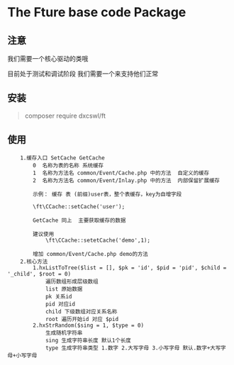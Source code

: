 # The Fture base code Package
 
## 注意

我们需要一个核心驱动的类哦

目前处于测试和调试阶段 我们需要一个来支持他们正常
 
## 安装

> composer require dxcswl/ft

## 使用

~~~
	1.缓存入口 SetCache GetCache
		0  名称为表的名称 系统缓存
		1  名称为方法名 common/Event/Cache.php 中的方法  自定义的缓存
		2  名称为方法名 common/Event/Inlay.php 中的方法  内部保留扩展缓存

		示例： 缓存 表 (前缀)user表，整个表缓存，key为自增字段
		
		\ft\CCache::setCache('user');
		
		GetCache 同上  主要获取缓存的数据

		建议使用 
			\ft\CCache::setetCache('demo',1);

		增加 common/Event/Cache.php demo的方法
	2.核心方法
		1.hxListToTree($list = [], $pk = 'id', $pid = 'pid', $child = '_child', $root = 0)
			遍历数组形成层级数组
			list 原始数据
			pk 关系id
			pid 对应id
			child 下级数组对应关系名称
			root 遍历开始id 对应 $pid
		2.hxStrRandom($sing = 1, $type = 0)
			生成随机字符串
			sing 生成字符串长度 默认1个长度
			type 生成字符串类型 1.数字 2.大写字母 3.小写字母 默认.数字+大写字母+小写字母
~~~